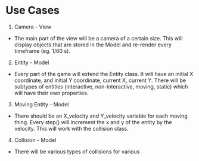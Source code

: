 # Use Cases

1. Camera - View
 - The main part of the view will be a camera of a certain size. This will display objects that are stored in the Model and re-render every timeframe (eg. 1/60 s).

2. Entity - Model
 - Every part of the game will extend the Entity class. It will have an initial X coordinate, and initial Y coordinate, current X, current Y. There will be subtypes of entities (interactive, non-interactive, moving, static) which will have their own properties.

3. Moving Entity - Model
 - There should be an X_velocity and Y_velocity variable for each moving thing. Every step() will increment the x and y of the entity by the velocity. This will work with the collision class.

4. Collision - Model
 - There will be various types of collisions for various 